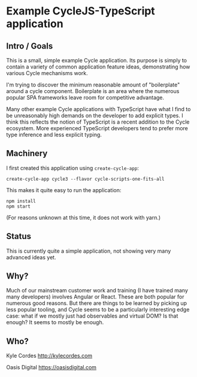 # Example CycleJS-TypeScript application

## Intro / Goals

This is a small, simple example Cycle application. Its purpose is simply to
contain a variety of common application feature ideas, demonstrating how various
Cycle mechanisms work.

I'm trying to discover the minimum reasonable amount of "boilerplate" around a
cycle component. Boilerplate is an area where the numerous popular SPA
frameworks leave room for competitive advantage.

Many other example Cycle applications with TypeScript have what I find to be
unreasonably high demands on the developer to add explicit types. I think this
reflects the notion of TypeScript is a recent addition to the Cycle ecosystem.
More experienced TypeScript developers tend to prefer more type inference and
less explicit typing.

## Machinery

I first created this application using `create-cycle-app`:

```
create-cycle-app cycle3 --flavor cycle-scripts-one-fits-all
```

This makes it quite easy to run the application:

```
npm install
npm start
```

(For reasons unknown at this time, it does not work with yarn.)

## Status

This is currently quite a simple application, not showing very many advanced
ideas yet.

## Why?

Much of our mainstream customer work and training (I have trained many many
developers) involves Angular or React. These are both popular for numerous good
reasons. But there are things to be learned by picking up less popular tooling,
and Cycle seems to be a particularly interesting edge case: what if we mostly
just had observables and virtual DOM? Is that enough? It seems to mostly be
enough.

## Who?

Kyle Cordes <http://kylecordes.com>

Oasis Digital <https://oasisdigital.com>
